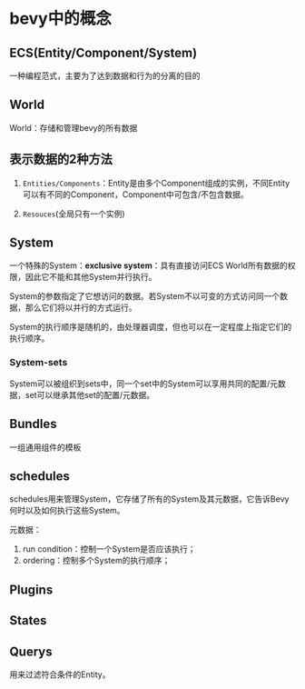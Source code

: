 # bevy中的概念

## ECS(Entity/Component/System)
一种编程范式，主要为了达到数据和行为的分离的目的

## World
World：存储和管理bevy的所有数据

## 表示数据的2种方法
1. `Entities/Components`：Entity是由多个Component组成的实例，不同Entity可以有不同的Component，Component中可包含/不包含数据。

2. `Resouces`(全局只有一个实例)

## System
一个特殊的System：**exclusive system**：具有直接访问ECS World所有数据的权限，因此它不能和其他System并行执行。

System的参数指定了它想访问的数据。若System不以可变的方式访问同一个数据，那么它们将以并行的方式运行。

System的执行顺序是随机的，由处理器调度，但也可以在一定程度上指定它们的执行顺序。

### System-sets
System可以被组织到sets中，同一个set中的System可以享用共同的配置/元数据，set可以继承其他set的配置/元数据。


## Bundles
一组通用组件的模板

## schedules
schedules用来管理System，它存储了所有的System及其元数据，它告诉Bevy何时以及如何执行这些System。

元数据：
1. run condition：控制一个System是否应该执行；
2. ordering：控制多个System的执行顺序；


## Plugins

## States


## Querys
用来过滤符合条件的Entity。